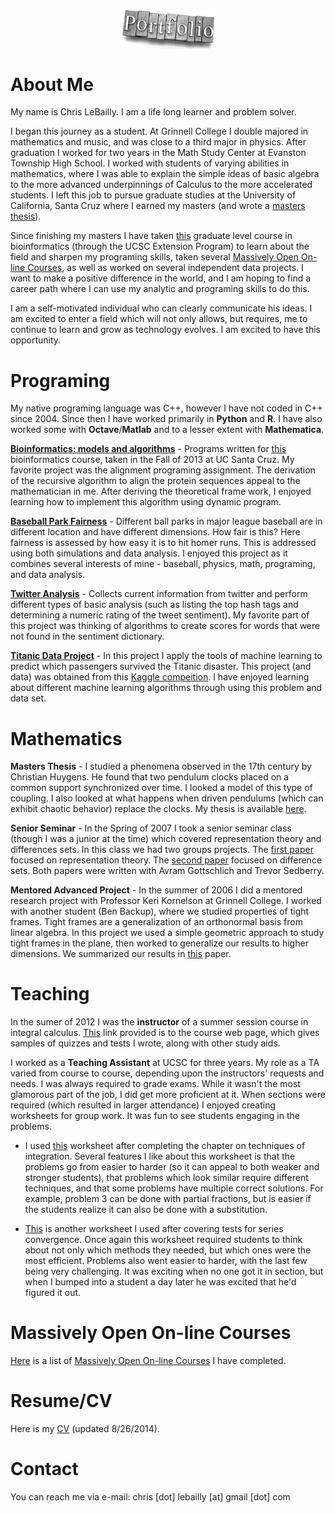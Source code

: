 <div class="figure">
<p align="center"><img src="Portfolio.gif" width="30%" height="30%" align="middle" title="Welcome to my Porfoilo!" /></p> 
</div>

# About Me

My name is Chris LeBailly.  I am a life long learner and problem solver.

I began this journey as a student.  At Grinnell College I double majored in mathematics and music, and was close to a third major in physics.  After graduation I worked for two years in the Math Study Center at Evanston Township High School.  I worked with students of varying abilities in mathematics, where I was able to explain the simple ideas of basic algebra to the more advanced underpinnings of Calculus to the more accelerated students.  I left this job to pursue graduate studies at the University of California, Santa Cruz where I earned my masters (and wrote a [masters thesis][3]).

Since finishing my masters I have taken [this][2] graduate level course in bioinformatics (through the UCSC Extension Program) to learn about the field and sharpen my programing skills, taken several [Massively Open On-line Courses][5], as well as worked on several independent data projects. I want to make a positive difference in the world, and I am hoping to find a career path where I can use my analytic and programing skills to do this.

I am a self-motivated individual who can clearly communicate his ideas.  I am excited to enter a field which will not only allows, but requires, me to continue to learn and grow as technology evolves.  I am excited to have this opportunity.

# Programing

My native programing language was C++, however I have not coded in C++ since 2004.  Since then I have worked primarily in **Python** and **R**.  I have also worked some with **Octave**/**Matlab** and to a lesser extent with **Mathematica**.

<!-- <font size="5"></font> -->
[**Bioinformatics: models and algorithms**](https://github.com/lebailly/BME205) - Programs written for [this][2] bioinformatics course, taken in the Fall of 2013 at UC Santa Cruz. My favorite project was the alignment programing assignment.  The derivation of the recursive algorithm to align the protein sequences appeal to the mathematician in me.  After deriving the theoretical frame work, I enjoyed learning how to implement this algorithm using dynamic program.

[**Baseball Park Fairness**](https://github.com/lebailly/BallParkFairness) - Different ball parks in major league baseball are in different location and have different dimensions.  How fair is this?  Here fairness is assessed by how easy it is to hit homer runs.  This is addressed using both simulations and data analysis.  I enjoyed this project as it combines several interests of mine - baseball, physics, math, programing, and data analysis.

[**Twitter Analysis**](https://github.com/lebailly/IntroToDataScience/tree/master/assignment1) - Collects current information from twitter and perform different types of basic analysis (such as listing the top hash tags and determining a numeric rating of the tweet sentiment).  My favorite part of this project was thinking of algorithms to create scores for words that were not found in the sentiment dictionary.

[**Titanic Data Project**](https://github.com/lebailly/Titanic) - In this project I apply the tools of machine learning to predict which passengers survived the Titanic disaster.  This project (and data) was obtained from this [Kaggle compeition][1].  I have enjoyed learning about different machine learning algorithms through using this problem and data set.

# Mathematics

**Masters Thesis** - I studied a phenomena observed in the 17th century by Christian Huygens. He found that two pendulum clocks placed on a common support synchronized over time. I looked a model of this type of coupling.  I also looked at what happens when driven pendulums (which can exhibit chaotic behavior) replace the clocks.  My thesis is available [here][10].

**Senior Seminar** - In the Spring of 2007 I took a senior seminar class (though I was a junior at the time) which covered representation theory and differences sets.  In this class we had two groups projects.  The [first paper][7] focused on representation theory.  The [second paper][8] focused on difference sets.  Both papers were written with Avram Gottschlich and Trevor Sedberry.

**Mentored Advanced Project** - In the summer of 2006 I did a mentored research project with Professor Keri Kornelson at Grinnell College.  I worked with another student (Ben Backup), where we studied properties of tight frames.  Tight frames are a generalization of an orthonormal basis from linear algebra.  In this project we used a simple geometric approach to study tight frames in the plane, then worked to generalize our results to higher dimensions.  We summarized our results in [this][9] paper.

# Teaching

In the sumer of 2012 I was the **instructor** of a summer session course in integral calculus.  [This][11] link provided is to the course web page, which gives samples of quizzes and tests I wrote, along with other study aids.

I worked as a **Teaching Assistant** at UCSC for three years. My role as a TA varied from course to course, depending upon the instructors' requests and needs.  I was always required to grade exams.  While it wasn't the most glamorous part of the job, I did get more proficient at it.  When sections were required (which resulted in larger attendance) I enjoyed creating worksheets for group work.  It was fun to see students engaging in the problems.

* I used [this][13] worksheet after completing the chapter on techniques of integration.  Several features I like about this worksheet is that the problems go from easier to harder (so it can appeal to both weaker and stronger students), that problems which look similar require different techniques, and that some problems have multiple correct solutions.  For example, problem 3 can be done with partial fractions, but is easier if the students realize it can also be done with a substitution.  

* [This][14] is another worksheet I used after covering tests for series convergence.  Once again this worksheet required students to think about not only which methods they needed, but which ones were the most efficient.  Problems also went easier to harder, with the last few being very challenging.  It was exciting when no one got it in section, but when I bumped into a student a day later he was excited that he'd figured it out.

# Massively Open On-line Courses

[Here][5] is a list of [Massively Open On-line Courses][12] I have completed.

# Resume/CV

Here is my [CV][17] (updated 8/26/2014).

# Contact

You can reach me via e-mail: chris [dot] lebailly [at] gmail [dot] com 

<!-- [4]: http://www.eths.k12.il.us/ -->
<!--: http://www.ucsc.edu/ -->
<!-- [18]: http://www.grinnell.edu/ -->

[0]: portfolio.jpeg "Optional title"
[1]: http://www.kaggle.com/c/titanic-gettingStarted
[2]: http://users.soe.ucsc.edu/~karplus/bme205/f13/index.html
[3]: https://dl.dropboxusercontent.com/u/1444851/Website/Thesis.pdf
[5]: MOOCs.html
[7]: https://dl.dropboxusercontent.com/u/1444851/Website/SeminarPaper1.pdf
[8]: https://dl.dropboxusercontent.com/u/1444851/Website/SeminarPaper2.pdf
[9]: https://dl.dropboxusercontent.com/u/1444851/Website/MAPWriteUp.pdf
[10]: https://dl.dropboxusercontent.com/u/1444851/Website/Thesis.pdf
[11]: math19B.htm
[12]: http://en.wikipedia.org/wiki/Massive_open_online_course
[13]: https://dl.dropboxusercontent.com/u/1444851/Website/Worksheets/Integrals.pdf
[14]: https://dl.dropboxusercontent.com/u/1444851/Website/Worksheets/Series.pdf
[15]: https://dl.dropboxusercontent.com/u/1444851/Website/Worksheets/TeachingResume.pdf
[16]: https://dl.dropboxusercontent.com/u/1444851/Website/Worksheets/ProgramingResume.pdf
[17]: https://dl.dropboxusercontent.com/u/1444851/Website/CV-LeBailly.pdf